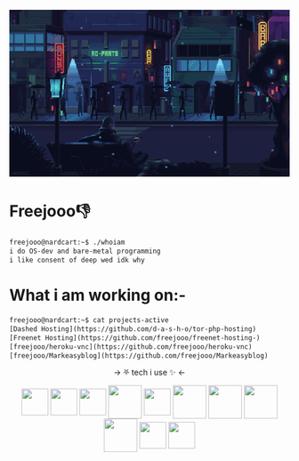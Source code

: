<p align="center"><img src="https://raw.githubusercontent.com/freejooo/freejooo/main/Pixel%2Bgifs_b4e2c4_6919592.gif" width="1000" height="300" /></p>

# Freejooo👎
```console
freejooo@nardcart:~$ ./whoiam
i do OS-dev and bare-metal programming 
i like consent of deep wed idk why 
```

# What i am working on:-
```console
freejooo@nardcart:~$ cat projects-active
[Dashed Hosting](https://github.com/d-a-s-h-o/tor-php-hosting)
[Freenet Hosting](https://github.com/freejooo/freenet-hosting-)
[freejooo/heroku-vnc](https://github.com/freejooo/heroku-vnc)
[freejooo/Markeasyblog](https://github.com/freejooo/Markeasyblog)
```
<p align="center">→ ⛧ tech i use ✨ ←</p>

<p align="center">
  <img src="https://api.iconify.design/logos:figma.svg" height="48px" width="48px" align="center" />
  <img src="https://api.iconify.design/logos:typescript-icon.svg" height="48px" width="48px" align="center" />
  <img src="https://api.iconify.design/vscode-icons:file-type-go-gopher.svg" height="48px" width="48px" align="center" />
  <img src="https://api.iconify.design/vscode-icons:file-type-python.svg" height="60px" width="60px" align="center" />
  <img src="https://api.iconify.design/logos:react.svg" height="48px" width="48px" align="center" />
  <img src="https://api.iconify.design/logos-tor.svg" height="60px" width="60px" align="center" />
  <img src="https://api.iconify.design/bx:bxl-docker.svg" height="60px" width="60px" align="center" />
  <img src="https://api.iconify.design/zondicons:php-elephant.svg" height="60px" width="60px" align="center" />
  <img src="https://api.iconify.design/logos:kubernetes.svg" height="60px" width="60px" align="center" />
  <a href="https://kooljool.keybase.pub/url/"><img src="https://kooljool.keybase.pub/url/favicon.ico" height="48px" width="48px" align="center" /></a>
  <img src="https://api.iconify.design/logos:graphql.svg" height="48px" width="48px" align="center" />
 </p>
